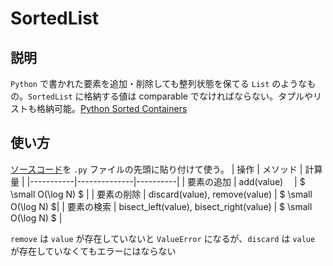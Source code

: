 # SortedList
## 説明
`Python` で書かれた要素を追加・削除しても整列状態を保てる `List` のようなもの。`SortedList` に格納する値は comparable でなければならない。タプルやリストも格納可能。[Python Sorted Containers](https://grantjenks.com/docs/sortedcontainers/)

## 使い方
[ソースコード](https://raw.githubusercontent.com/grantjenks/python-sortedcontainers/master/sortedcontainers/sortedlist.py)を `.py` ファイルの先頭に貼り付けて使う。
|   操作    |  メソッド     |  計算量   |
|-----------|--------------|----------|
| 要素の追加 | add(value)　 |  $ \small O(\log N) $ |
| 要素の削除 | discard(value), remove(value) |    $ \small O(\log N) $|
| 要素の検索 | bisect_left(value), bisect_right(value) |  $ \small O(\log N) $ |

`remove` は `value` が存在していないと `ValueError` になるが、`discard` は `value` が存在していなくてもエラーにはならない